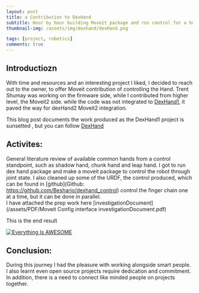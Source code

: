```yaml
---
layout: post
title: a Contribution to DexHand
subtitle: Hour by hour building Moveit package and ros control for a humanoid hand
thumbnail-img: /assets/img/dexhand/dexHand.png

tags: [project, robotics]
comments: true
---
```


## Introductiozn

With time and resources and an interesting project I liked, I decided to reach out to the owner, to offer Moveit contribution of controlling the Hand.
Trent Shumay was working on the firmware side, while I contributed from higher level, the Moveit2 side. while the code was not integrated to [DexHand1](https://www.dexhand.org), it paved the way for dexHand2 Moveit2 integration.

This blog post documents the work produced as the DexHand1 project is sunsetted , but you can follow [DexHand](https://x.com/dexhandv2)

## Activites:

General literature review of available common hands from a control standpoint, such as shadow hand, chunk hand and leap hand.
I got to run dex hand package and make a moveit package to control the robot through joint state.
I also cleaned up some of the URDF, the control produced, which can be found in [github](Github: https://github.com/Beshario/dexhand_control)  control the finger chain one at a time, but it can be done in parallel.  
I have attached the prep work here
[investigationDocument](/assets/PDF/Moveit Config interface investigationDocument.pdf)

This is the end result

[![Everything Is AWESOME](https://img.youtube.com/vi/SxgqUeM372U/0.jpg)](https://www.youtube.com/watch?v=SxgqUeM372U "DexhandControlPackage")

## Conclusion:
During this journey I had the pleasure with working alongside smart people. I also learnt even open source projects require dedication and commitment. In addition, there is a need to connect like minded people on projects together. 